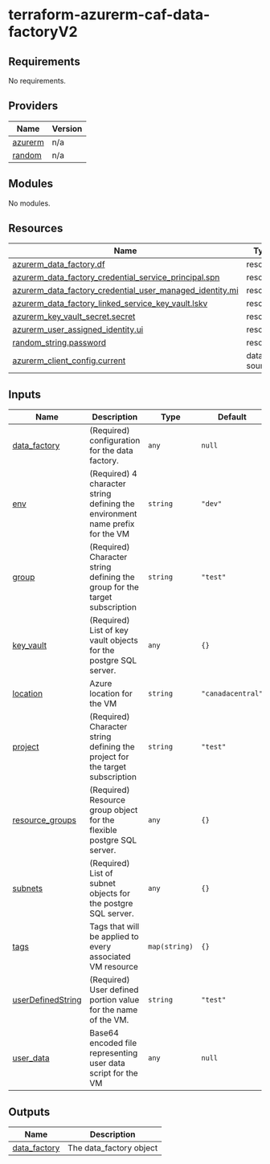 # terraform-azurerm-caf-data-factoryV2
<!-- BEGIN_TF_DOCS -->
## Requirements

No requirements.

## Providers

| Name | Version |
|------|---------|
| <a name="provider_azurerm"></a> [azurerm](#provider\_azurerm) | n/a |
| <a name="provider_random"></a> [random](#provider\_random) | n/a |

## Modules

No modules.

## Resources

| Name | Type |
|------|------|
| [azurerm_data_factory.df](https://registry.terraform.io/providers/hashicorp/azurerm/latest/docs/resources/data_factory) | resource |
| [azurerm_data_factory_credential_service_principal.spn](https://registry.terraform.io/providers/hashicorp/azurerm/latest/docs/resources/data_factory_credential_service_principal) | resource |
| [azurerm_data_factory_credential_user_managed_identity.mi](https://registry.terraform.io/providers/hashicorp/azurerm/latest/docs/resources/data_factory_credential_user_managed_identity) | resource |
| [azurerm_data_factory_linked_service_key_vault.lskv](https://registry.terraform.io/providers/hashicorp/azurerm/latest/docs/resources/data_factory_linked_service_key_vault) | resource |
| [azurerm_key_vault_secret.secret](https://registry.terraform.io/providers/hashicorp/azurerm/latest/docs/resources/key_vault_secret) | resource |
| [azurerm_user_assigned_identity.ui](https://registry.terraform.io/providers/hashicorp/azurerm/latest/docs/resources/user_assigned_identity) | resource |
| [random_string.password](https://registry.terraform.io/providers/hashicorp/random/latest/docs/resources/string) | resource |
| [azurerm_client_config.current](https://registry.terraform.io/providers/hashicorp/azurerm/latest/docs/data-sources/client_config) | data source |

## Inputs

| Name | Description | Type | Default | Required |
|------|-------------|------|---------|:--------:|
| <a name="input_data_factory"></a> [data\_factory](#input\_data\_factory) | (Required) configuration for the data factory. | `any` | `null` | no |
| <a name="input_env"></a> [env](#input\_env) | (Required) 4 character string defining the environment name prefix for the VM | `string` | `"dev"` | no |
| <a name="input_group"></a> [group](#input\_group) | (Required) Character string defining the group for the target subscription | `string` | `"test"` | no |
| <a name="input_key_vault"></a> [key\_vault](#input\_key\_vault) | (Required) List of key vault objects for the postgre SQL server. | `any` | `{}` | no |
| <a name="input_location"></a> [location](#input\_location) | Azure location for the VM | `string` | `"canadacentral"` | no |
| <a name="input_project"></a> [project](#input\_project) | (Required) Character string defining the project for the target subscription | `string` | `"test"` | no |
| <a name="input_resource_groups"></a> [resource\_groups](#input\_resource\_groups) | (Required) Resource group object for the flexible postgre SQL server. | `any` | `{}` | no |
| <a name="input_subnets"></a> [subnets](#input\_subnets) | (Required) List of subnet objects for the postgre SQL server. | `any` | `{}` | no |
| <a name="input_tags"></a> [tags](#input\_tags) | Tags that will be applied to every associated VM resource | `map(string)` | `{}` | no |
| <a name="input_userDefinedString"></a> [userDefinedString](#input\_userDefinedString) | (Required) User defined portion value for the name of the VM. | `string` | `"test"` | no |
| <a name="input_user_data"></a> [user\_data](#input\_user\_data) | Base64 encoded file representing user data script for the VM | `any` | `null` | no |

## Outputs

| Name | Description |
|------|-------------|
| <a name="output_data_factory"></a> [data\_factory](#output\_data\_factory) | The data\_factory object |
<!-- END_TF_DOCS -->